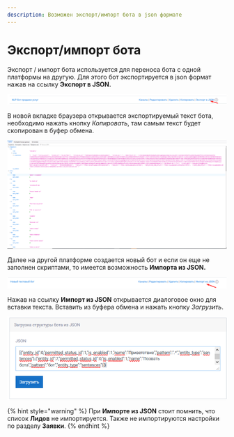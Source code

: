 ```yaml
---
description: Возможен экспорт/импорт бота в json формате
---
```


# Экспорт/импорт бота

Экспорт / импорт бота используется для переноса бота с одной платформы на другую. Для этого бот экспортируется в json формат нажав на ссылку **Экспорт в JSON.**

![](../.gitbook/assets/izobrazhenie%20%2876%29.png)

В новой вкладке браузера открывается экспортируемый текст бота, необходимо нажать кнопку _Копировать_, там самым текст будет скопирован в буфер обмена.

![](../.gitbook/assets/izobrazhenie%20%28139%29.png)

Далее на другой платформе создается новый бот и если он еще не заполнен скриптами, то имеется возможность **Импорта из JSON.** 

![](../.gitbook/assets/izobrazhenie%20%28388%29.png)

Нажав на ссылку **Импорт из JSON** открывается диалоговое окно для вставки текста. Вставить из буфера обмена и нажать кнопку _Загрузить_.

![](../.gitbook/assets/izobrazhenie%20%2846%29.png)

{% hint style="warning" %}
При **Импорте из JSON** стоит помнить, что список **Лидов** не импортируется. Также не импортируются настройки по разделу **Заявки**.
{% endhint %}

